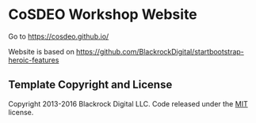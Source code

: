 # CoSDEO Workshop Website

Go to https://cosdeo.github.io/

Website is based on https://github.com/BlackrockDigital/startbootstrap-heroic-features

## Template Copyright and License

Copyright 2013-2016 Blackrock Digital LLC. Code released under the [MIT](https://github.com/BlackrockDigital/startbootstrap-heroic-features/blob/gh-pages/LICENSE) license.